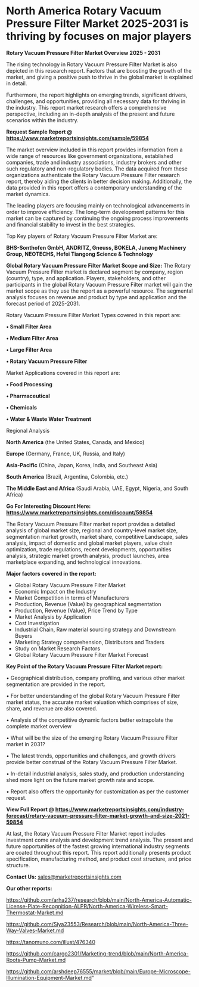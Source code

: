# North America Rotary Vacuum Pressure Filter Market 2025-2031 is thriving by focuses on major players

<Strong> Rotary Vacuum Pressure Filter Market Overview 2025 - 2031</strong>

The rising technology in Rotary Vacuum Pressure Filter Market is also depicted in this research report. Factors that are boosting the growth of the market, and giving a positive push to thrive in the global market is explained in detail.

Furthermore, the report highlights on emerging trends, significant drivers, challenges, and opportunities, providing all necessary data for thriving in the industry. This report market research offers a comprehensive perspective, including an in-depth analysis of the present and future scenarios within the industry.

<strong>Request Sample Report @ <a href=https://www.marketreportsinsights.com/sample/59854>https://www.marketreportsinsights.com/sample/59854</a></strong>

The market overview included in this report provides information from a wide range of resources like government organizations, established companies, trade and industry associations, industry brokers and other such regulatory and non-regulatory bodies. The data acquired from these organizations authenticate the Rotary Vacuum Pressure Filter research report, thereby aiding the clients in better decision making. Additionally, the data provided in this report offers a contemporary understanding of the market dynamics.

The leading players are focusing mainly on technological advancements in order to improve efficiency. The long-term development patterns for this market can be captured by continuing the ongoing process improvements and financial stability to invest in the best strategies.

Top Key players of Rotary Vacuum Pressure Filter Market are:

<strong>BHS-Sonthofen GmbH, ANDRITZ, Gneuss, BOKELA, Juneng Machinery Group, NEOTECHS, Hefei Tiangong Science & Technology</strong>

<strong><b>Global Rotary Vacuum Pressure Filter Market Scope and Size:</b></strong>
The Rotary Vacuum Pressure Filter market is declared segment by company, region (country), type, and application. Players, stakeholders, and other participants in the global Rotary Vacuum Pressure Filter market will gain the market scope as they use the report as a powerful resource. The segmental analysis focuses on revenue and product by type and application and the forecast period of 2025-2031.

Rotary Vacuum Pressure Filter Market Types covered in this report are:

<strong>• Small Filter Area

• Medium Filter Area

• Large Filter Area

• Rotary Vacuum Pressure Filter</strong>

Market Applications covered in this report are:

<strong>• Food Processing

• Pharmaceutical

• Chemicals

• Water & Waste Water Treatment</strong> 

Regional Analysis

<strong>North America</strong> (the United States, Canada, and Mexico)

<strong>Europe</strong> (Germany, France, UK, Russia, and Italy)

<strong>Asia-Pacific</strong> (China, Japan, Korea, India, and Southeast Asia)

<strong>South America</strong> (Brazil, Argentina, Colombia, etc.)

<strong>The Middle East and Africa</strong> (Saudi Arabia, UAE, Egypt, Nigeria, and South Africa)

<strong>Go For Interesting Discount Here: <a href=https://www.marketreportsinsights.com/discount/59854>https://www.marketreportsinsights.com/discount/59854</a></strong>

The Rotary Vacuum Pressure Filter market report provides a detailed analysis of global market size, regional and country-level market size, segmentation market growth, market share, competitive Landscape, sales analysis, impact of domestic and global market players, value chain optimization, trade regulations, recent developments, opportunities analysis, strategic market growth analysis, product launches, area marketplace expanding, and technological innovations.

<strong><b>Major factors covered in the report:</b></strong>
<ul>
  <li>Global Rotary Vacuum Pressure Filter Market </li>
  <li>Economic Impact on the Industry</li>
  <li>Market Competition in terms of Manufacturers</li>
  <li>Production, Revenue (Value) by geographical segmentation</li>
  <li>Production, Revenue (Value), Price Trend by Type</li>
  <li>Market Analysis by Application</li>
  <li>Cost Investigation</li>
  <li>Industrial Chain, Raw material sourcing strategy and Downstream Buyers</li>
  <li>Marketing Strategy comprehension, Distributors and Traders</li>
  <li>Study on Market Research Factors</li>
  <li>Global Rotary Vacuum Pressure Filter Market Forecast</li>
</ul>

<strong><b>Key Point of the Rotary Vacuum Pressure Filter Market report:</b></strong>

• Geographical distribution, company profiling, and various other market segmentation are provided in the report.

• For better understanding of the global Rotary Vacuum Pressure Filter market status, the accurate market valuation which comprises of size, share, and revenue are also covered.

• Analysis of the competitive dynamic factors better extrapolate the complete market overview

• What will be the size of the emerging Rotary Vacuum Pressure Filter market in 2031?

• The latest trends, opportunities and challenges, and growth drivers provide better construal of the Rotary Vacuum Pressure Filter Market.

• In-detail industrial analysis, sales study, and production understanding shed more light on the future market growth rate and scope.

• Report also offers the opportunity for customization as per the customer request.

<strong><b>View Full Report @ <a href=https://www.marketreportsinsights.com/industry-forecast/rotary-vacuum-pressure-filter-market-growth-and-size-2021-59854>https://www.marketreportsinsights.com/industry-forecast/rotary-vacuum-pressure-filter-market-growth-and-size-2021-59854</a></b></strong>


At last, the Rotary Vacuum Pressure Filter Market report includes investment come analysis and development trend analysis. The present and future opportunities of the fastest growing international industry segments are coated throughout this report. This report additionally presents product specification, manufacturing method, and product cost structure, and price structure.

<strong>Contact Us:</strong>
sales@marketreportsinsights.com

<strong>Our other reports:</strong>

<a href=https://github.com/arha237/research/blob/main/North-America-Automatic-License-Plate-Recognition-ALPR/North-America-Wireless-Smart-Thermostat-Market.md>https://github.com/arha237/research/blob/main/North-America-Automatic-License-Plate-Recognition-ALPR/North-America-Wireless-Smart-Thermostat-Market.md</a>

<a href=https://github.com/Siya23553/Research/blob/main/North-America-Three-Way-Valves-Market.md>https://github.com/Siya23553/Research/blob/main/North-America-Three-Way-Valves-Market.md</a>

<a href=https://tanomuno.com/illust/476340>https://tanomuno.com/illust/476340</a>

<a href=https://github.com/cargo2301/Marketing-trend/blob/main/North-America-Roots-Pump-Market.md>https://github.com/cargo2301/Marketing-trend/blob/main/North-America-Roots-Pump-Market.md</a>

<a href=https://github.com/arshdeep76555/market/blob/main/Europe-Microscope-Illumination-Equipment-Market.md>https://github.com/arshdeep76555/market/blob/main/Europe-Microscope-Illumination-Equipment-Market.md</a>"
